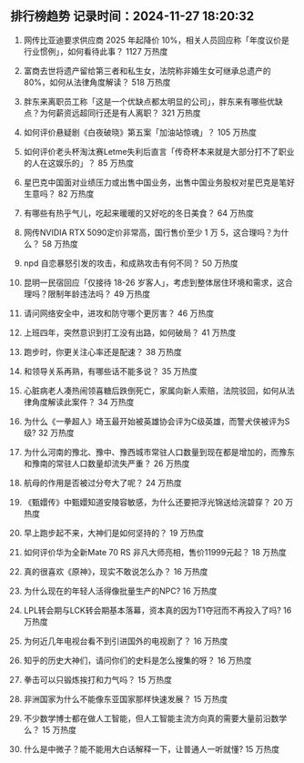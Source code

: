 
## 排行榜趋势 记录时间：2024-11-27 18:20:32
  
  1. 网传比亚迪要求供应商 2025 年起降价 10%，相关人员回应称「年度议价是行业惯例」，如何看待此事？ 1127 万热度
    
  2. 富商去世将遗产留给第三者和私生女，法院称非婚生女可继承总遗产的 80%，如何从法律角度解读？ 518 万热度
    
  3. 胖东来离职员工称「这是一个优缺点都太明显的公司」，胖东来有哪些优缺点？为何薪资远超同行还是有人离职？ 321 万热度
    
  4. 如何评价悬疑剧《白夜破晓》第五案「加油站惊魂」？ 105 万热度
    
  5. 如何评价老头杯淘汰赛Letme失利后直言「传奇杯本来就是大部分打不了职业的人在这娱乐的」？ 85 万热度
    
  6. 星巴克中国面对业绩压力或出售中国业务，出售中国业务股权对星巴克是笔好生意吗？ 82 万热度
    
  7. 有哪些有热乎气儿，吃起来暖暖的又好吃的冬日美食？ 64 万热度
    
  8. 网传NVIDIA RTX 5090定价非常高，国行售价至少 1 万 5，这合理吗？为什么？ 58 万热度
    
  9. npd 自恋暴怒引发的攻击，和成熟攻击有何不同？ 50 万热度
    
  10. 昆明一民宿回应「仅接待 18-26 岁客人」，考虑到整体居住环境和需求，这合理吗？限制年龄违法吗？ 49 万热度
    
  11. 请问网络安全中，进攻和防守哪个更厉害？ 46 万热度
    
  12. 上班四年，突然意识到打工没有出路，如何破局？ 41 万热度
    
  13. 跑步时，你更关注心率还是配速？ 38 万热度
    
  14. 和领导关系再熟，有哪些话不能多说？ 35 万热度
    
  15. 心脏病老人凑热闹领喜糖后跌倒死亡，家属向新人索赔，法院驳回，如何从法律角度解读此案件？ 34 万热度
    
  16. 为什么《一拳超人》埼玉最开始被英雄协会评为C级英雄，而警犬侠被评为S级? 32 万热度
    
  17. 为什么河南的豫北、豫中、豫西城市常驻人口数量到现在都是增加的，而豫东和豫南的常驻人口数量却流失严重？ 26 万热度
    
  18. 航母的作用是否被过分夸大了呢？ 24 万热度
    
  19. 《甄嬛传》中甄嬛知道安陵容敏感，为什么还要把浮光锦送给浣碧穿？ 20 万热度
    
  20. 早上跑步起不来，大神们是如何坚持的？ 19 万热度
    
  21. 如何评价华为全新Mate 70 RS 非凡大师亮相，售价11999元起？ 18 万热度
    
  22. 真的很喜欢《原神》，现实不敢说怎么办？ 16 万热度
    
  23. 为什么现在的年轻人活得像批量生产的NPC? 16 万热度
    
  24. LPL转会期与LCK转会期基本落幕，资本真的因为T1夺冠而不再投入了吗? 16 万热度
    
  25. 为何近几年电视台看不到引进国外的电视剧了？ 16 万热度
    
  26. 知乎的历史大神们，请问你们的史料是怎么搜集的呀？ 16 万热度
    
  27. 拳击可以只锻炼挨打和力气吗？ 15 万热度
    
  28. 非洲国家为什么不能像东亚国家那样快速发展？ 15 万热度
    
  29. 不少数学博士都在做人工智能，但人工智能主流方向真的需要大量前沿数学么？ 15 万热度
    
  30. 什么是中微子？能不能用大白话解释一下，让普通人一听就懂? 15 万热度
    